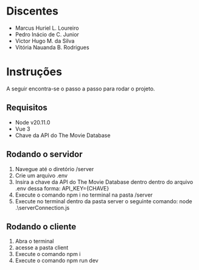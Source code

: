 
# Discentes
- Marcus Huriel L. Loureiro
- Pedro Inácio de C. Junior
- Victor Hugo M. da Silva
- Vitória Nauanda B. Rodrigues

# Instruções
A seguir encontra-se o passo a passo para rodar o projeto.

## Requisitos
- Node v20.11.0
- Vue 3
- Chave da API do The Movie Database

## Rodando o servidor

1. Navegue até o diretório /server
3. Crie um arquivo .env
4. Insira a chave da API do The Movie Database dentro dentro do arquivo .env dessa forma: API_KEY={CHAVE}
5. Execute o comando npm i no terminal na pasta /server
6. Execute no terminal dentro da pasta server o seguinte comando: node .\serverConnection.js  

## Rodando o cliente

1. Abra o terminal
2. acesse a pasta client
3. Execute o comando npm i
4. Execute o comando npm run dev
